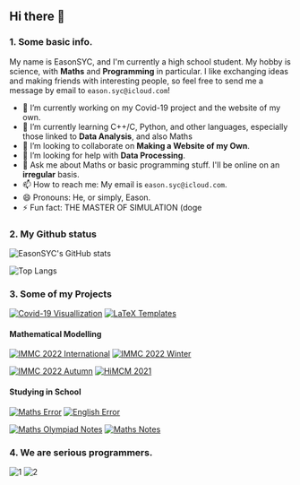 ## Hi there 👋

### 1. Some basic info.

My name is EasonSYC, and I'm currently a high school student. My hobby is science, with **Maths** and **Programming** in particular. I like exchanging ideas and making friends with interesting people, so feel free to send me a message by email to `eason.syc@icloud.com`!

- 🔭 I’m currently working on my Covid-19 project and the website of my own.
- 🌱 I’m currently learning C++/C, Python, and other languages, especially those linked to **Data Analysis**, and also Maths
- 👯 I’m looking to collaborate on **Making a Website of my Own**.
- 🤔 I’m looking for help with **Data Processing**.
- 💬 Ask me about Maths or basic programming stuff. I'll be online on an **irregular** basis.
- 📫 How to reach me: My email is `eason.syc@icloud.com`.
- 😄 Pronouns: He, or simply, Eason.
- ⚡ Fun fact: THE MASTER OF SIMULATION (doge

### 2. My Github status

![EasonSYC's GitHub stats](https://github-readme-stats.vercel.app/api?username=EasonSYC&show_icons=true&theme=radical)

![Top Langs](https://github-readme-stats.vercel.app/api/top-langs/?username=EasonSYC&l&theme=tokyonight)

### 3. Some of my Projects

[![Covid-19 Visuallization](https://github-readme-stats.vercel.app/api/pin/?username=EasonSYC&repo=covid-19-visuallization&theme=onedark)](https://github.com/EasonSYC/covid-19-visuallization)
[![LaTeX Templates](https://github-readme-stats.vercel.app/api/pin/?username=EasonSYC&repo=LaTeX-Templates&theme=onedark)](https://github.com/EasonSYC/LaTeX-Templates)

#### Mathematical Modelling

[![IMMC 2022 International](https://github-readme-stats.vercel.app/api/pin/?username=stOOrz-Mathematical-Modelling-Group&repo=IMMC_2022_International&theme=onedark)](https://github.com/stOOrz-Mathematical-Modelling-Group/IMMC_2022_International)
[![IMMC 2022 Winter](https://github-readme-stats.vercel.app/api/pin/?username=stOOrz-Mathematical-Modelling-Group&repo=IMMC_2022_Winter&theme=onedark)](https://github.com/stOOrz-Mathematical-Modelling-Group/IMMC_2022_Winter)

[![IMMC 2022 Autumn](https://github-readme-stats.vercel.app/api/pin/?username=stOOrz-Mathematical-Modelling-Group&repo=IMMC_2022_Autumn&theme=onedark)](https://github.com/stOOrz-Mathematical-Modelling-Group/IMMC_2022_Autumn)
[![HiMCM 2021](https://github-readme-stats.vercel.app/api/pin/?username=stOOrz-Mathematical-Modelling-Group&repo=HiMCM_2021&theme=onedark)](https://github.com/stOOrz-Mathematical-Modelling-Group/HiMCM_2021)



#### Studying in School

[![Maths Error](https://github-readme-stats.vercel.app/api/pin/?username=EasonSYC&repo=Maths_Error&theme=onedark)](https://github.com/EasonSYC/Maths_Error)
[![English Error](https://github-readme-stats.vercel.app/api/pin/?username=EasonSYC&repo=English_Error&theme=onedark)](https://github.com/EasonSYC/English_Error)

[![Maths Olympiad Notes](https://github-readme-stats.vercel.app/api/pin/?username=EasonSYC&repo=Maths_Olympiad_Notes&theme=onedark)](https://github.com/EasonSYC/Maths_Olympiad_Notes)
[![Maths Notes](https://github-readme-stats.vercel.app/api/pin/?username=EasonSYC&repo=Maths_Notes&theme=onedark)](https://github.com/EasonSYC/Maths_Notes)


### 4. We are serious programmers.

![1](https://user-images.githubusercontent.com/68184967/159121666-60aac23f-83c1-45c5-b9af-6adeb89b7d4e.jpg)
![2](https://user-images.githubusercontent.com/68184967/159121877-7fbfcf93-59ba-4a58-8492-7b4203202a82.gif)